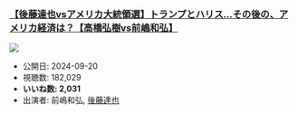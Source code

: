 ### [【後藤達也vsアメリカ大統領選】トランプとハリス…その後の、アメリカ経済は？【高橋弘樹vs前嶋和弘】](https://www.youtube.com/watch?v=pmCjJ3nJcKk)
[![](https://img.youtube.com/vi/pmCjJ3nJcKk/sddefault.jpg)](https://www.youtube.com/watch?v=pmCjJ3nJcKk)
-   公開日: 2024-09-20
-   視聴数: 182,029
-   **いいね数: 2,031**
-   出演者: 前嶋和弘, [後藤達也](/rehacq_fan/people/後藤達也 "wikilink")
